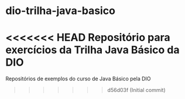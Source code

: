 # dio-trilha-java-basico
<<<<<<< HEAD
Repositório para exercícios da Trilha Java Básico da DIO
=======
Repositórios de exemplos do curso de Java Básico pela DIO
>>>>>>> d56d03f (Initial commit)
